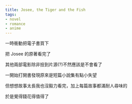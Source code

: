 ```yaml
---
title: Josee, the Tiger and the Fish
tags:
- novel
- romance
- anime
---
```


一時衝動把電子書買下

把 Josee 的原著看完了

其他兩部電影除非撿到片源(?)不然應該是不會看了

一開始打開書發現原來是短篇小說集有點小失望

但想想故事太長我也沒毅力看完，加上每篇故事都滿耐人尋味的

於是覺得錢花得值得了

<!--more-->

